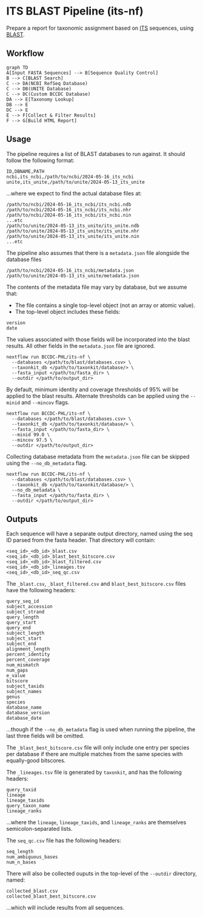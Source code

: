 # ITS BLAST Pipeline (its-nf)

Prepare a report for taxonomic assignment based on [ITS](https://en.wikipedia.org/wiki/Internal_transcribed_spacer) sequences, using [BLAST](https://blast.ncbi.nlm.nih.gov/Blast.cgi).

## Workflow 

```mermaid
graph TD
A[Input FASTA Sequences] --> B[Sequence Quality Control]
B --> C[BLAST Search]
C --> DA(NCBI RefSeq Database)
C --> DB(UNITE Database)
C --> DC(Custom BCCDC Database)
DA --> E[Taxonomy Lookup]
DB --> E
DC --> E
E --> F[Collect & Filter Results]
F --> G[Build HTML Report]

```

## Usage

The pipeline requires a list of BLAST databases to run against. It should follow the following format:

```csv
ID,DBNAME,PATH
ncbi,its_ncbi,/path/to/ncbi/2024-05-16_its_ncbi
unite,its_unite,/path/to/unite/2024-05-13_its_unite
```

...where we expect to find the actual database files at:

```
/path/to/ncbi/2024-05-16_its_ncbi/its_ncbi.ndb
/path/to/ncbi/2024-05-16_its_ncbi/its_ncbi.nhr
/path/to/ncbi/2024-05-16_its_ncbi/its_ncbi.nin
...etc
/path/to/unite/2024-05-13_its_unite/its_unite.ndb
/path/to/unite/2024-05-13_its_unite/its_unite.nhr
/path/to/unite/2024-05-13_its_unite/its_unite.nin
...etc
```

The pipeline also assumes that there is a `metadata.json` file alongside the database files

```
/path/to/ncbi/2024-05-16_its_ncbi/metadata.json
/path/to/unite/2024-05-13_its_unite/metadata.json
```

The contents of the metadata file may vary by database, but we assume that:

- The file contains a single top-level object (not an array or atomic value).
- The top-level object includes these fields:

```
version
date
```

The values associated with those fields will be incorporated into the blast results. All other fields in
the `metadata.json` file are ignored.

```
nextflow run BCCDC-PHL/its-nf \
  --databases </path/to/blast/databases.csv> \
  --taxonkit_db </path/to/taxonkit/database/> \
  --fasta_input </path/to/fasta_dir> \
  --outdir </path/to/output_dir>
```

By default, minimum identity and coverage thresholds of 95% will be applied to the blast results.
Alternate thresholds can be applied using the `--minid` and `--mincov` flags.

```
nextflow run BCCDC-PHL/its-nf \
  --databases </path/to/blast/databases.csv> \
  --taxonkit_db </path/to/taxonkit/database/> \
  --fasta_input </path/to/fasta_dir> \
  --minid 99.0 \
  --mincov 97.5 \
  --outdir </path/to/output_dir>
```

Collecting database metadata from the `metadata.json` file can be skipped using the `--no_db_metadata` flag.

```
nextflow run BCCDC-PHL/its-nf \
  --databases </path/to/blast/databases.csv> \
  --taxonkit_db </path/to/taxonkit/database/> \
  --no_db_metadata \
  --fasta_input </path/to/fasta_dir> \
  --outdir </path/to/output_dir>
```


## Outputs

Each sequence will have a separate output directory, named using the seq ID parsed from
the fasta header. That directory will contain:

```
<seq_id>_<db_id>_blast.csv
<seq_id>_<db_id>_blast_best_bitscore.csv
<seq_id>_<db_id>_blast_filtered.csv
<seq_id>_<db_id>_lineages.tsv
<seq_id>_<db_id>_seq_qc.csv
```

The `_blast.csv`, `_blast_filtered.csv` and `blast_best_bitscore.csv` files have the following headers:

```
query_seq_id
subject_accession
subject_strand
query_length
query_start
query_end
subject_length
subject_start
subject_end
alignment_length
percent_identity
percent_coverage
num_mismatch
num_gaps
e_value
bitscore
subject_taxids
subject_names
genus
species
database_name
database_version
database_date
```

...though if the `--no_db_metadata` flag is used when running the pipeline, the last three fields will be omitted.

The `_blast_best_bitscore.csv` file will only include one entry per species per database if there are multiple matches from the same
species with equally-good bitscores.

The `_lineages.tsv` file is generated by `taxonkit`, and has the following headers:

```
query_taxid
lineage
lineage_taxids
query_taxon_name
lineage_ranks
```

...where the `lineage`, `lineage_taxids`, and `lineage_ranks` are themselves semicolon-separated lists.

The `seq_qc.csv` file has the following headers:

```
seq_length
num_ambiguous_bases
num_n_bases
```

There will also be collected ouputs in the top-level of the `--outdir` directory, named:

```
collected_blast.csv
collected_blast_best_bitscore.csv
```

...which will include results from all sequences.

